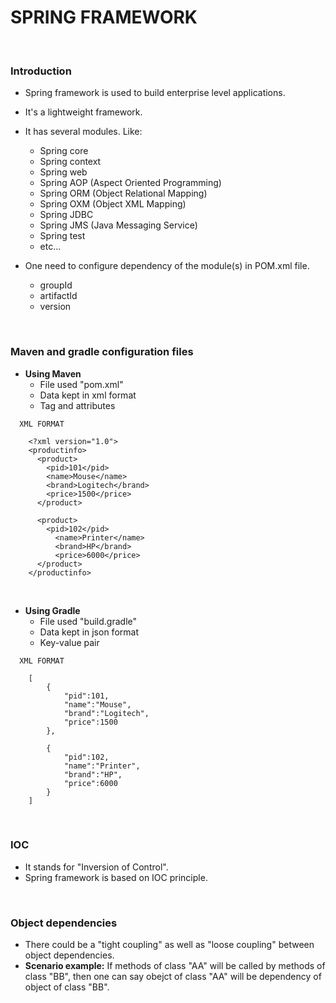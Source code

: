 # SPRING FRAMEWORK

<br>

### **Introduction**

+ Spring framework is used to build enterprise level applications.
+ It's a lightweight framework.

+ It has several modules. Like:
  + Spring core
  + Spring context
  + Spring web
  + Spring AOP (Aspect Oriented Programming)
  + Spring ORM (Object Relational Mapping)
  + Spring OXM (Object XML Mapping)
  + Spring JDBC
  + Spring JMS (Java Messaging Service)
  + Spring test
  + etc...

+ One need to configure dependency of the module(s) in POM.xml file.
  + groupId
  + artifactId
  + version

<br>

### **Maven and gradle configuration files**

+ **Using Maven**
  + File used "pom.xml"
  + Data kept in xml format
  + Tag and attributes

```
  XML FORMAT

    <?xml version="1.0">
    <productinfo>
      <product>
        <pid>101</pid>
        <name>Mouse</name>
        <brand>Logitech</brand>
        <price>1500</price>
      </product>
    
      <product>
        <pid>102</pid>
          <name>Printer</name>
          <brand>HP</brand>
          <price>6000</price>
      </product>
    </productinfo>
```

<br>

+ **Using Gradle**
  + File used "build.gradle"
  + Data kept in json format
  + Key-value pair

```
  XML FORMAT

    [
        {
            "pid":101,
            "name":"Mouse",
            "brand":"Logitech",
            "price":1500
        },

        {
            "pid":102,
            "name":"Printer",
            "brand":"HP",
            "price":6000
        }
    ]
```

<br>

### **IOC**

+ It stands for "Inversion of Control".
+ Spring framework is based on IOC principle.

<br>

### **Object dependencies**

+ There could be a "tight coupling" as well as "loose coupling" between object dependencies.
+ **Scenario example:** If methods of class "AA" will be called by methods of class "BB", then one can say obejct of class "AA" will be dependency of object of class "BB".
